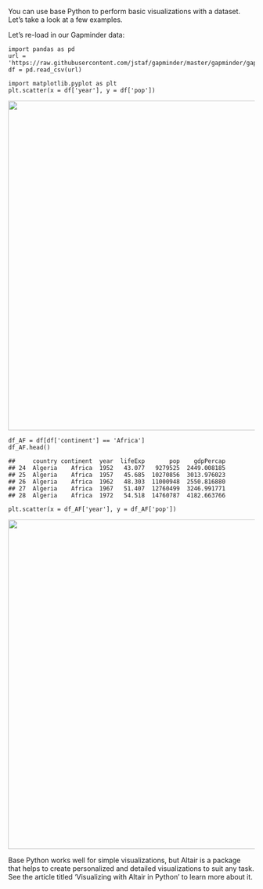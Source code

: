 You can use base Python to perform basic visualizations with a dataset.
Let’s take a look at a few examples.

Let’s re-load in our Gapminder data:

    import pandas as pd
    url = 'https://raw.githubusercontent.com/jstaf/gapminder/master/gapminder/gapminder.csv'
    df = pd.read_csv(url)

    import matplotlib.pyplot as plt
    plt.scatter(x = df['year'], y = df['pop'])

<img src="/posts/2023-07-06-Basic-Visualizations-in-Python_files/figure-markdown_strict/unnamed-chunk-2-1.png" width="672" />

    df_AF = df[df['continent'] == 'Africa']
    df_AF.head()

    ##     country continent  year  lifeExp       pop    gdpPercap
    ## 24  Algeria    Africa  1952   43.077   9279525  2449.008185
    ## 25  Algeria    Africa  1957   45.685  10270856  3013.976023
    ## 26  Algeria    Africa  1962   48.303  11000948  2550.816880
    ## 27  Algeria    Africa  1967   51.407  12760499  3246.991771
    ## 28  Algeria    Africa  1972   54.518  14760787  4182.663766

    plt.scatter(x = df_AF['year'], y = df_AF['pop'])

<img src="/posts/2023-07-06-Basic-Visualizations-in-Python_files/figure-markdown_strict/unnamed-chunk-3-3.png" width="672" />

Base Python works well for simple visualizations, but Altair is a
package that helps to create personalized and detailed visualizations to
suit any task. See the article titled ‘Visualizing with Altair in
Python’ to learn more about it.
